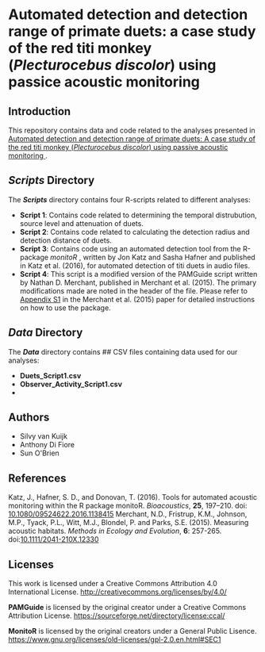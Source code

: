 # Automated detection and detection range of primate duets: a case study of the red titi monkey (*Plecturocebus discolor*) using passice acoustic monitoring


## Introduction
This repository contains data and code related to the analyses presented in <a href="https://www.frontiersin.org/articles/10.3389/fevo.2023.1173722/abstract">Automated detection and detection range of primate duets: A case study of the red titi monkey (*Plecturocebus discolor*) using passive acoustic monitoring
</a>.

## ***Scripts*** Directory
The ***Scripts*** directory contains four R-scripts related to different analyses:
- **Script 1**: Contains code related to determining the temporal distrubution, source level and attenuation of duets.
- **Script 2**: Contains code related to calculating the detection radius and detection distance of duets.
- **Script 3**: Contains code using an automated detection tool from the R-package *monitoR* , written by Jon Katz and Sasha Hafner and published in Katz et al. (2016), for automated detection of titi duets in audio files.
- **Script 4**: This script is a modified version of the PAMGuide script written by Nathan D. Merchant, published in Merchant et al. (2015). The primary modifications made are noted in the header of the file. Please refer to [Appendix S1](https://besjournals-onlinelibrary-wiley-com.ezproxy.lib.utexas.edu/action/downloadSupplement?doi=10.1111%2F2041-210X.12330&file=mee312330-sup-0001-AppendixS1.pdf) in the Merchant et al. (2015) paper for detailed instructions on how to use the package.


## ***Data*** Directory
The ***Data*** directory contains ## CSV files containing data used for our analyses:
- **Duets_Script1.csv** 
- **Observer_Activity_Script1.csv**
- 

## Authors
- Silvy van Kuijk
- Anthony Di Fiore
- Sun O'Brien

## References
Katz, J., Hafner, S. D., and Donovan, T. (2016). Tools for automated acoustic monitoring within the R package monitoR. *Bioacoustics*, **25**, 197–210. doi: [10.1080/09524622.2016.1138415](10.1080/09524622.2016.1138415)
Merchant, N.D., Fristrup, K.M., Johnson, M.P., Tyack, P.L., Witt, M.J., Blondel, P. and Parks, S.E. (2015). Measuring acoustic habitats. *Methods in Ecology and Evolution*, **6**: 257-265. doi:[10.1111/2041-210X.12330](https://doi.org/10.1111/2041-210X.12330)

## Licenses
This work is licensed under a Creative Commons Attribution 4.0 International License. http://creativecommons.org/licenses/by/4.0/

**PAMGuide** is licensed by the original creator under a Creative Commons Attribution License. https://sourceforge.net/directory/license:ccal/

**MonitoR** is licensed by the original creators under a General Public Lisence. https://www.gnu.org/licenses/old-licenses/gpl-2.0.en.html#SEC1
